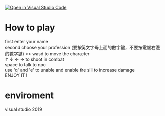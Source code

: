[![Open in Visual Studio Code](https://classroom.github.com/assets/open-in-vscode-c66648af7eb3fe8bc4f294546bfd86ef473780cde1dea487d3c4ff354943c9ae.svg)](https://classroom.github.com/online_ide?assignment_repo_id=9701603&assignment_repo_type=AssignmentRepo)
# How to play
first enter your name </br> 
second choose your profession (要按英文字母上面的數字鍵，不要按電腦右邊的數字鍵) <>
wasd to move the character</br> 
↑ ↓ ← → to shoot in combat</br> 
space to talk to npc</br> 
use 'q' and 'e' to unable and enable the sill to increase damage </br>
ENJOY IT !  </br>
# enviroment
visual studio 2019
